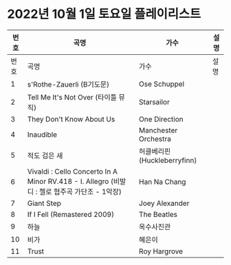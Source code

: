 # 2022년 10월 1일 토요일 플레이리스트

| 번호 | 곡명 | 가수 | 설명 |
|------|------|------|------|
| 번호 | 곡명 | 가수 | 설명 |
| 1 | s'Rothe-Zauerli (B기도문) | Ose Schuppel |  |
| 2 | Tell Me It's Not Over (타이틀 뮤직) | Starsailor |  |
| 3 | They Don't Know About Us | One Direction |  |
| 4 | Inaudible | Manchester Orchestra |  |
| 5 | 적도 검은 새 | 허클베리핀 (Huckleberryfinn) |  |
| 6 | Vivaldi : Cello Concerto In A Minor RV.418 - I. Allegro (비발디 : 첼로 협주곡 가단조 - 1악장) | Han Na Chang |  |
| 7 | Giant Step | Joey Alexander |  |
| 8 | If I Fell (Remastered 2009) | The Beatles |  |
| 9 | 하늘 | 옥수사진관 |  |
| 10 | 비가 | 혜은이 |  |
| 11 | Trust | Roy Hargrove |  |

